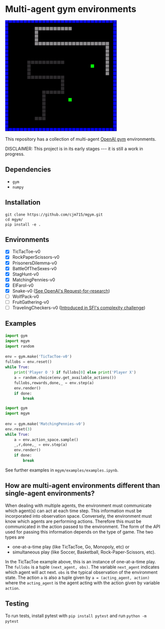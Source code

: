 # Multi-agent gym environments


![snakeclip](snake.gif)


This repository has a collection of multi-agent [OpenAI gym](https://github.com/openai/gym) environments.

DISCLAIMER: This project is in its early stages --- it is still a work in progress.

## Dependencies
* `gym`
* `numpy`

## Installation
```
git clone https://github.com/cjm715/mgym.git
cd mgym/
pip install -e .
 ```

## Environments
* [x] TicTacToe-v0
* [x] RockPaperScissors-v0
* [x] PrisonersDilemma-v0
* [x] BattleOfTheSexes-v0
* [x] StagHunt-v0
* [x] MatchingPennies-v0
* [x] ElFarol-v0
* [x] Snake-v0 ([See OpenAI's Request-for-research](https://blog.openai.com/requests-for-research-2/))
* [ ] WolfPack-v0
* [ ] FruitGathering-v0
* [ ] TravelingCheckers-v0 ([Introduced in SFI's complexity challenge](https://www.complexityexplorer.org/challenges/1-launch-of-the-complexity-challenges/submissions))

## Examples
```python
import gym
import mgym
import random

env = gym.make('TicTacToe-v0')
fullobs = env.reset()
while True:
    print('Player O ') if fullobs[0] else print('Player X')
    a = random.choice(env.get_available_actions())
    fullobs,rewards,done,_ = env.step(a)
    env.render()
    if done:
        break
```


```python
import gym
import mgym

env = gym.make('MatchingPennies-v0')
env.reset(3)
while True:
    a = env.action_space.sample()
    _,r,done,_ = env.step(a)
    env.render()
    if done:
        break
```

See further examples in `mgym/examples/examples.ipynb`.

## How are multi-agent environments different than single-agent environments?

When dealing with multiple agents, the environment must communicate which agent(s)
can act at each time step. This information must be incorporated into observation space.
Conversely, the environment must know which agents are performing actions. Therefore this must
be communicated in the action passed to the environment. The form of the API used for passing this information depends on the type of game. The two types are

* one-at-a-time play  (like TicTacToe, Go, Monopoly, etc) or
* simultaneous play (like Soccer, Basketball, Rock-Paper-Scissors, etc).

In the TicTacToe example above, this is an instance of one-at-a-time play. The `fullobs` is
a tuple `(next_agent, obs)`. The variable `next_agent` indicates which agent will act next.
`obs` is the typical observation of the environment state. The action `a` is also a tuple given
by `a = (acting_agent, action)` where the `acting_agent`
is the agent acting with the action given by variable `action`.

## Testing
To run tests, install pytest with `pip install pytest` and run `python -m pytest`
